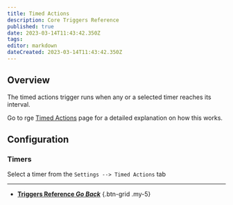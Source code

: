 ```yaml
---
title: Timed Actions
description: Core Triggers Reference
published: true
date: 2023-03-14T11:43:42.350Z
tags: 
editor: markdown
dateCreated: 2023-03-14T11:43:42.350Z
---
```


## Overview
The timed actions trigger runs when any or a selected timer reaches its interval. 

Go to rge [Timed Actions](/en/Settings/Timed-Actions) page for a detailed explanation on how this works.

## Configuration
### Timers
Select a timer from the `Settings --> Timed Actions` tab

---

- [<i class="mdi mdi-chevron-left"></i>**Triggers Reference *Go Back***](/Triggers)
{.btn-grid .my-5}